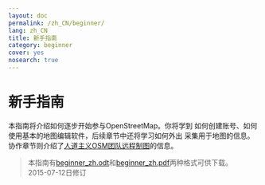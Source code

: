 ```yaml
---
layout: doc
permalink: /zh_CN/beginner/
lang: zh_CN
title: 新手指南
category: beginner
cover: yes
nosearch: true
---
```


新手指南
================


本指南将介绍如何逐步开始参与OpenStreetMap。你将学到
如何创建账号、如何使用基本的地图编辑软件，后续章节中还将学习如何外出
采集用于地图的信息。协作章节则介绍了[人道主义OSM团队远程制图](/en/coordination/)的信息。 

> 本指南有[beginner_zh.odt](/files/beginner_zh.odt)和[beginner_zh.pdf](/files/beginner_zh.pdf)两种格式可供下载。  
> 2015-07-12日修订  